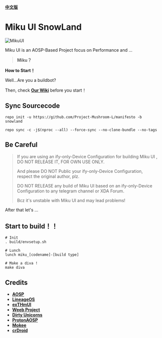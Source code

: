 [**中文版**](https://github.com/Project-Mushroom-L/manifesto/blob/snowland/READMECN.md)

# Miku UI SnowLand

![MikuUI](https://github.com/Project-Mushroom-L/manifesto/raw/snowland/img/MikuUI.png)

Miku UI is an AOSP-Based Project focus on Performance and ... 

> **Miku？**

**How to Start！**

Well...Are you a buildbot?

Then, check [**Our Wiki**](https://github.com/Project-Mushroom/platform_manifest/wiki) before you start！

Sync Sourcecode
------------


```shell
repo init -u https://github.com/Project-Mushroom-L/manifesto -b snowland
```


```shell
repo sync -c -j$(nproc --all) --force-sync --no-clone-bundle --no-tags
```


## Be Careful

> If you are using an ify-only-Device Configuration for building Miku UI , DO NOT RELEASE IT, FOR OWN USE ONLY.
>
> And please DO NOT Public your ify-only-Device Configuration, respect the original author, plz.
>
> DO NOT RELEASE any build of Miku UI based on an ify-only-Device Configuration to any telegram channel or XDA Forum.
> 
> Bcz it's unstable with Miku UI and may lead problems!

After that let's ...

## Start to build！！

```shell
# Init
. build/envsetup.sh

# Lunch
lunch miku_[codename]-[build type]

# Make a diva !
make diva
```


Credits
-------
 * [**AOSP**](https://android.googlesource.com)
 * [**LineageOS**](https://github.com/LineageOS)
 * [**exTHmUI**](https://github.com/exthmui)
 * [**Weeb Project**](https://github.com/WeebProject)
 * [**Dirty Unicorns**](https://github.com/DirtyUnicorns)
 * [**ProtonAOSP**](https://github.com/ProtonAOSP)
 * [**Mokee**](https://github.com/Mokee)
 * [**crDroid**](https://github.com/crdroidandroid)
